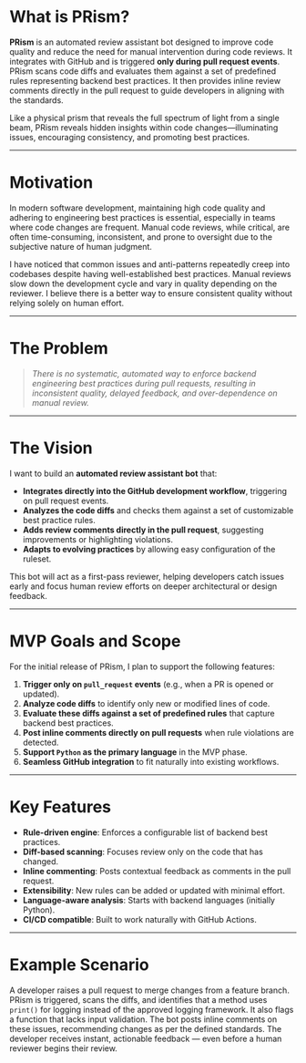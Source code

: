 # What is PRism?

**PRism** is an automated review assistant bot designed to improve code quality and reduce the need for manual intervention during code reviews. It integrates with GitHub and is triggered **only during pull request events**. PRism scans code diffs and evaluates them against a set of predefined rules representing backend best practices. It then provides inline review comments directly in the pull request to guide developers in aligning with the standards.

Like a physical prism that reveals the full spectrum of light from a single beam, PRism reveals hidden insights within code changes—illuminating issues, encouraging consistency, and promoting best practices.

---

# Motivation

In modern software development, maintaining high code quality and adhering to engineering best practices is essential, especially in teams where code changes are frequent. Manual code reviews, while critical, are often time-consuming, inconsistent, and prone to oversight due to the subjective nature of human judgment.

I have noticed that common issues and anti-patterns repeatedly creep into codebases despite having well-established best practices. Manual reviews slow down the development cycle and vary in quality depending on the reviewer. I believe there is a better way to ensure consistent quality without relying solely on human effort.

---

# The Problem

> *There is no systematic, automated way to enforce backend engineering best practices during pull requests, resulting in inconsistent quality, delayed feedback, and over-dependence on manual review.*

---

# The Vision

I want to build an **automated review assistant bot** that:

* **Integrates directly into the GitHub development workflow**, triggering on pull request events.
* **Analyzes the code diffs** and checks them against a set of customizable best practice rules.
* **Adds review comments directly in the pull request**, suggesting improvements or highlighting violations.
* **Adapts to evolving practices** by allowing easy configuration of the ruleset.

This bot will act as a first-pass reviewer, helping developers catch issues early and focus human review efforts on deeper architectural or design feedback.

---

# MVP Goals and Scope

For the initial release of PRism, I plan to support the following features:

1. **Trigger only on `pull_request` events** (e.g., when a PR is opened or updated).
2. **Analyze code diffs** to identify only new or modified lines of code.
3. **Evaluate these diffs against a set of predefined rules** that capture backend best practices.
4. **Post inline comments directly on pull requests** when rule violations are detected.
5. **Support `Python` as the primary language** in the MVP phase.
6. **Seamless GitHub integration** to fit naturally into existing workflows.

---

# Key Features

* **Rule-driven engine**: Enforces a configurable list of backend best practices.
* **Diff-based scanning**: Focuses review only on the code that has changed.
* **Inline commenting**: Posts contextual feedback as comments in the pull request.
* **Extensibility**: New rules can be added or updated with minimal effort.
* **Language-aware analysis**: Starts with backend languages (initially Python).
* **CI/CD compatible**: Built to work naturally with GitHub Actions.

---

# Example Scenario

A developer raises a pull request to merge changes from a feature branch. PRism is triggered, scans the diffs, and identifies that a method uses `print()` for logging instead of the approved logging framework. It also flags a function that lacks input validation. The bot posts inline comments on these issues, recommending changes as per the defined standards. The developer receives instant, actionable feedback — even before a human reviewer begins their review.
